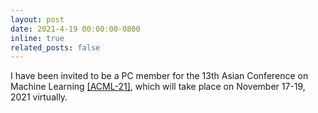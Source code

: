 ```yaml
---
layout: post
date: 2021-4-19 00:00:00-0800
inline: true
related_posts: false
---
```


I have been invited to be a PC member for the 13th Asian Conference on Machine Learning [[ACML-21]](http://www.acml-conf.org/2021/), which will take place on November 17-19, 2021 virtually.

